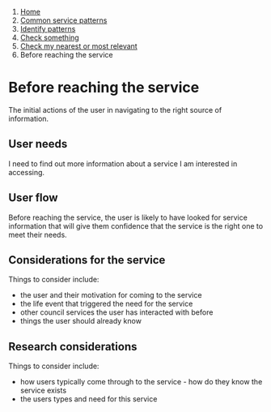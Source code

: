 1.  [Home](/docs/core/contents)
2.	[Common service patterns](/docs/core/common-service-patterns/overview)
3.  [Identify patterns](/docs/documentation/core/common-service-patterns/identify-patterns)
4.  [Check something](/docs/core/common-service-patterns/service-patterns/check-something/overview)
5.  [Check my nearest or most relevant](/docs/core/common-service-patterns/service-patterns/check-something/check-my-nearest-or-most-relevant/overview)
6.  Before reaching the service

# Before reaching the service
The initial actions of the user in navigating to the right source of information.

## User needs

I need to find out more information about a service I am interested in accessing. 

## User flow

Before reaching the service, the user is likely to have looked for service information that will give them confidence that the service is the right one to meet their needs. 

## Considerations for the service

Things to consider include:

* the user and their motivation for coming to the service
* the life event that triggered the need for the service
* other council services the user has interacted with before
* things the user should already know

## Research considerations

Things to consider include:

* how users typically come through to the service - how do they know the service exists
* the users types and need for this service
